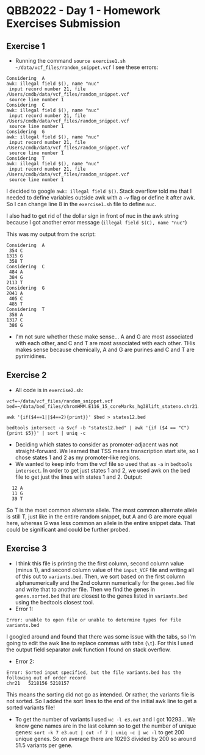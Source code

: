 # QBB2022 - Day 1 - Homework Exercises Submission

## Exercise 1
- Running the command `source exercise1.sh ~/data/vcf_files/random_snippet.vcf` I see these errors:
```
Considering  A
awk: illegal field $(), name "nuc"
 input record number 21, file /Users/cmdb/data/vcf_files/random_snippet.vcf
 source line number 1
Considering  C
awk: illegal field $(), name "nuc"
 input record number 21, file /Users/cmdb/data/vcf_files/random_snippet.vcf
 source line number 1
Considering  G
awk: illegal field $(), name "nuc"
 input record number 21, file /Users/cmdb/data/vcf_files/random_snippet.vcf
 source line number 1
Considering  T
awk: illegal field $(), name "nuc"
 input record number 21, file /Users/cmdb/data/vcf_files/random_snippet.vcf
 source line number 1
```
I decided to google `awk: illegal field $()`. Stack overflow told me that I needed to define variables outside awk with a `-v` flag or define it after awk. So I can change line 8 in the `exercise1.sh` file to define `nuc`.

I also had to get rid of the dollar sign in front of nuc in the awk string because I got another error message (`illegal field $(C), name "nuc"`)

This was my output from the script:
```
Considering  A
 354 C
1315 G
 358 T
Considering  C
 484 A
 384 G
2113 T
Considering  G
2041 A
 405 C
 485 T
Considering  T
 358 A
1317 C
 386 G
```
 - I'm not sure whether these make sense... A and G are most associated with each other, and C and T are most associated with each other. THis makes sense because chemically, A and G are purines and C and T are pyrimidines.

## Exercise 2
- All code is in `exercise2.sh`:
```
vcf=~/data/vcf_files/random_snippet.vcf
bed=~/data/bed_files/chromHMM.E116_15_coreMarks_hg38lift_stateno.chr21.bed

awk '{if($4==1||$4==2){print}}' $bed > states12.bed 

bedtools intersect -a $vcf -b "states12.bed" | awk '{if ($4 == "C") {print $5}}' | sort | uniq -c

```
- Deciding which states to consider as promoter-adjacent was not straight-forward. We learned that TSS means transcription start site, so I chose states 1 and 2 as my promoter-like regions.
- We wanted to keep info from the vcf file so used that as `-a` in `bedtools intersect`. In order to get just states 1 and 2, we used awk on the bed file to get just the lines with states 1 and 2.
Output:
```
  12 A
  11 G
  39 T
```
So T is the most common alternate allele.
The most common alternate allele is still T, just like in the entire random snippet, but A and G are more equal here, whereas G was less common an allele in the entire snippet data. That could be significant and could be further probed.

## Exercise 3
- I think this file is printing the the first column, second column value (minus 1), and second column value of the `input_VCF` file and writing all of this out to `variants.bed`. Then, we sort based on the first column alphanumerically and the 2nd column numerically for the `genes.bed` file and write that to another file. Then we find the genes in `genes.sorted.bed` that are closest to the genes listed in `variants.bed` using the bedtools closest tool.
- Error 1:
```
Error: unable to open file or unable to determine types for file variants.bed
```
I googled around and found that there was some issue with the tabs, so I'm going to edit the awk line to replace commas with tabs (`\t`). For this I used the output field separator awk function I found on stack overflow. 
- Error 2:
```
Error: Sorted input specified, but the file variants.bed has the following out of order record
chr21	5218156	5218157
```
This means the sorting did not go as intended. Or rather, the variants file is not sorted. So I added the sort lines to the end of the initial awk line to get a sorted variants file!

- To get the number of variants I used `wc -l e3.out` and I got 10293... We know gene names are in the last column so to get the number of unique genes: `sort -k 7 e3.out | cut -f 7 | uniq -c | wc -l` to get 200 unique genes. So on average there are 10293 divided by 200 so around 51.5 variants per gene.

